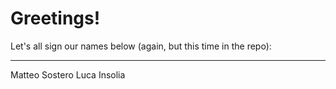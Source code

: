 # Greetings!

Let's all sign our names below (again, but this time in the repo):
___

Matteo Sostero
Luca Insolia

